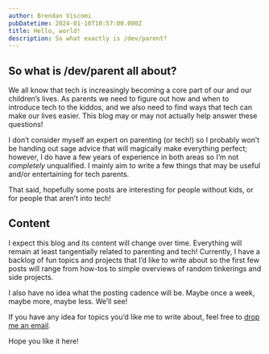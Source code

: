 ```yaml
---
author: Brendan Viscomi
pubDatetime: 2024-01-10T10:57:00.000Z
title: Hello, world!
description: So what exactly is /dev/parent?
---
```


## So what is /dev/parent all about?

We all know that tech is increasingly becoming a core part of our and our children’s lives. As parents we need to figure out how and when to introduce tech to the kiddos, and we also need to find ways that tech can make our lives easier. This blog may or may not actually help answer these questions!

I don’t consider myself an expert on parenting (or tech!) so I probably won’t be handing out sage advice that will magically make everything perfect; however, I do have a few years of experience in both areas so I’m not _completely_ unqualified. I mainly aim to write a few things that may be useful and/or entertaining for tech parents.

That said, hopefully some posts are interesting for people without kids, or for people that aren’t into tech!

## Content

I expect this blog and its content will change over time. Everything will remain at least tangentially related to parenting and tech! Currently, I have a backlog of fun topics and projects that I’d like to write about so the first few posts will range from how-tos to simple overviews of random tinkerings and side projects.

I also have no idea what the posting cadence will be. Maybe once a week, maybe more, maybe less. We’ll see!

If you have any idea for topics you’d like me to write about, feel free to [drop me an email](mailto:hello@devslashparent.com).

Hope you like it here!

